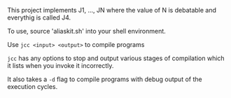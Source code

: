 This project implements J1, ..., JN where the value of N is debatable and everythig is called J4.

To use, source 'aliaskit.sh' into your shell environment.

Use `jcc <input> <output>` to compile programs

`jcc` has any options to stop and output various stages of compilation which it lists when you invoke it incorrectly.

It also takes a `-d` flag to compile programs with debug output of the execution cycles.
